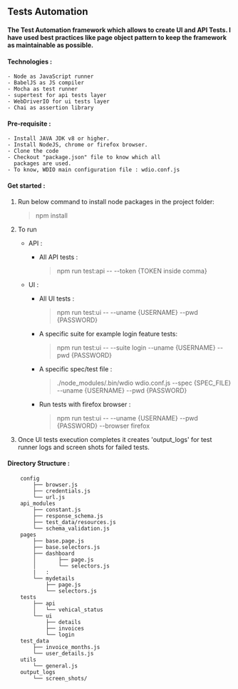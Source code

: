 ## Tests Automation

#### The Test Automation framework which allows to create UI and API Tests. I have used best practices like page object pattern to keep the framework as maintainable as possible.

#### Technologies :
    - Node as JavaScript runner
    - BabelJS as JS compiler
    - Mocha as test runner
    - supertest for api tests layer
    - WebDriverIO for ui tests layer   
    - Chai as assertion library 
 

#### Pre-requisite :

    - Install JAVA JDK v8 or higher.
    - Install NodeJS, chrome or firefox browser. 
    - Clone the code
    - Checkout "package.json" file to know which all 
      packages are used.
    - To know, WDIO main configuration file : wdio.conf.js  
    

#### Get started :

1. Run below command to install node packages in the project folder: 
    > npm install
2. To run 

    - API :
        - All API tests : 
            > npm run test:api -- --token {TOKEN inside comma}
 
    - UI :
        - All UI tests : 
            > npm run test:ui -- --uname {USERNAME} --pwd {PASSWORD}
        - A specific suite for example login feature tests:
            > npm run test:ui -- --suite login --uname {USERNAME} --pwd {PASSWORD}
        - A specific spec/test file :
            > ./node_modules/.bin/wdio wdio.conf.js --spec {SPEC_FILE} --uname {USERNAME} --pwd {PASSWORD}
        - Run tests with firefox browser : 
            > npm run test:ui -- --uname {USERNAME} --pwd {PASSWORD} --browser firefox

3. Once UI tests execution completes it creates 'output_logs' for test runner logs and screen shots for failed tests.


#### Directory Structure :

                    
        config
            ├── browser.js
            ├── credentials.js
            └── url.js
        api_modules
            ├── constant.js
            ├── response_schema.js
            ├── test_data/resources.js
            └── schema_validation.js
        pages
            ├── base.page.js
            ├── base.selectors.js
            ├── dashboard
            │       ├── page.js
            │       └── selectors.js
            |   :               
            └── mydetails
                ├── page.js
                └── selectors.js
        tests
            ├── api
            │   └── vehical_status
            └── ui
                ├── details
                ├── invoices
                └── login
        test_data
            ├── invoice_months.js
            └── user_details.js
        utils
            └── general.js 
        output_logs
            └── screen_shots/
                                                                                                                                 

                           
                               
 

